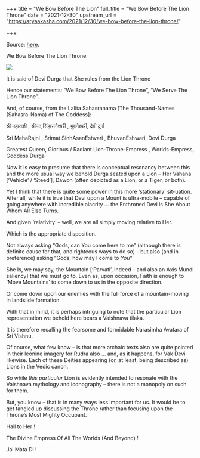 +++
title = "We Bow Before The Lion"
full_title = "We Bow Before The Lion Throne"
date = "2021-12-30"
upstream_url = "https://aryaakasha.com/2021/12/30/we-bow-before-the-lion-throne/"

+++

Source: [here](https://aryaakasha.com/2021/12/30/we-bow-before-the-lion-throne/).

We Bow Before The Lion Throne

![](https://aryaakasha.files.wordpress.com/2021/12/846409538aa41561d00c65263b8ad2ce.jpg?w=564)

It is said of Devi Durga that She rules from the Lion Throne

Hence our statements: “We Bow Before The Lion Throne”, “We Serve The Lion Throne”.

And, of course, from the Lalita Sahasranama \[The Thousand-Names (Sahasra-Nama) of The Goddess\]:

श्री महाराज्ञी , श्रीमत् सिंहासनेश्वरी , भुवनेश्वरी, देवी दुर्गा

Sri MahaRajni , Srimat SinhAsanEshvari , BhuvanEshwari, Devi Durga

Greatest Queen, Glorious / Radiant Lion-Throne-Empress , Worlds-Empress, Goddess Durga

Now it is easy to presume that there is conceptual resonancy between this and the more usual way we behold Durga seated upon a Lion – Her Vahana \[‘Vehicle’ / ‘Steed’\], Dawon (often depicted as a Lion, or a Tiger, or both).

Yet I think that there is quite some power in this more ‘stationary’ sit-uation. After all, while it is true that Devi upon a Mount is ultra-mobile – capable of going anywhere with incredible alacrity … the Enthroned Devi is She About Whom All Else Turns.

And given ‘relativity’ – well, we are all simply moving relative to Her.

Which is the appropriate disposition.

Not always asking “Gods, can You come here to me” (although there is definite cause for that, and righteous ways to do so) – but also (and in preference) asking “Gods, how may I come to *You*“

She Is, we may say, the Mountain \[‘Parvati’, indeed – and also an Axis Mundi saliency\] that we must go to. Even as, upon occasion, Faith is enough to ‘Move Mountains’ to come down to us in the opposite direction.

Or come down upon our enemies with the full force of a mountain-moving in landslide formation.

With that in mind, it is perhaps intriguing to note that the particular Lion representation we behold here bears a Vaishnava tilaka.

It is therefore recalling the fearsome and formidable Narasimha Avatara of Sri Vishnu.

Of course, what few know – is that more archaic texts also are quite pointed in their leonine imagery for Rudra also … and, as it happens, for Vak Devi likewise. Each of these Deities appearing (or, at least, being described as) Lions in the Vedic canon.

So while *this particular* Lion is evidently intended to resonate with the Vaishnava mythology and iconography – there is not a monopoly on such for them.

But, you know – that is in many ways less important for us. It would be to get tangled up discussing the Throne rather than focusing upon the Throne’s Most Mighty Occupant.

Hail to Her !

The Divine Empress Of All The Worlds (And Beyond) !

Jai Mata Di !